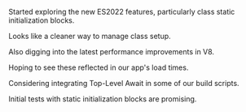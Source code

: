 Started exploring the new ES2022 features, particularly class static initialization blocks.

Looks like a cleaner way to manage class setup.

Also digging into the latest performance improvements in V8.

Hoping to see these reflected in our app's load times.

Considering integrating Top-Level Await in some of our build scripts.

Initial tests with static initialization blocks are promising.